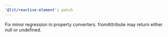 ```yaml
---
'@lit/reactive-element': patch
---
```


Fix minor regression in property converters. fromAttribute may return either null or undefined.
